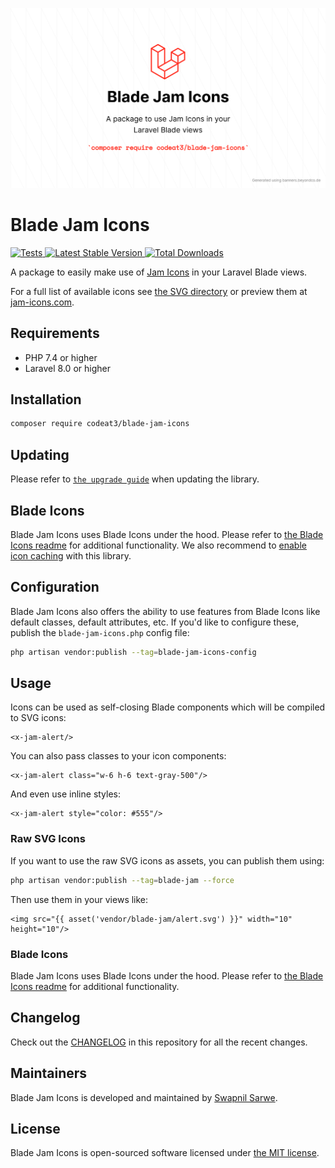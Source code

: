<p align="center">
    <img src="./socialcard-blade-jam-icons.png" width="1280" title="Social Card Blade Jam Icons">
</p>

# Blade Jam Icons

<a href="https://github.com/codeat3/blade-jam-icons/actions?query=workflow%3ATests">
    <img src="https://github.com/codeat3/blade-jam-icons/workflows/Tests/badge.svg" alt="Tests">
</a>
<a href="https://packagist.org/packages/codeat3/blade-jam-icons">
    <img src="https://img.shields.io/packagist/v/codeat3/blade-jam-icons" alt="Latest Stable Version">
</a>
<a href="https://packagist.org/packages/codeat3/blade-jam-icons">
    <img src="https://img.shields.io/packagist/dt/codeat3/blade-jam-icons" alt="Total Downloads">
</a>

A package to easily make use of [Jam Icons](https://github.com/michaelampr/jam) in your Laravel Blade views.

For a full list of available icons see [the SVG directory](resources/svg) or preview them at [jam-icons.com](https://jam-icons.com/).

## Requirements

- PHP 7.4 or higher
- Laravel 8.0 or higher

## Installation

```bash
composer require codeat3/blade-jam-icons
```

## Updating

Please refer to [`the upgrade guide`](UPGRADE.md) when updating the library.

## Blade Icons

Blade Jam Icons uses Blade Icons under the hood. Please refer to [the Blade Icons readme](https://github.com/blade-ui-kit/blade-icons) for additional functionality. We also recommend to [enable icon caching](https://github.com/blade-ui-kit/blade-icons#caching) with this library.

## Configuration

Blade Jam Icons also offers the ability to use features from Blade Icons like default classes, default attributes, etc. If you'd like to configure these, publish the `blade-jam-icons.php` config file:

```bash
php artisan vendor:publish --tag=blade-jam-icons-config
```

## Usage

Icons can be used as self-closing Blade components which will be compiled to SVG icons:

```blade
<x-jam-alert/>
```

You can also pass classes to your icon components:

```blade
<x-jam-alert class="w-6 h-6 text-gray-500"/>
```

And even use inline styles:

```blade
<x-jam-alert style="color: #555"/>
```

### Raw SVG Icons

If you want to use the raw SVG icons as assets, you can publish them using:

```bash
php artisan vendor:publish --tag=blade-jam --force
```

Then use them in your views like:

```blade
<img src="{{ asset('vendor/blade-jam/alert.svg') }}" width="10" height="10"/>
```

### Blade Icons

Blade Jam Icons uses Blade Icons under the hood. Please refer to [the Blade Icons readme](https://github.com/blade-ui-kit/blade-icons) for additional functionality.

## Changelog

Check out the [CHANGELOG](CHANGELOG.md) in this repository for all the recent changes.

## Maintainers

Blade Jam Icons is developed and maintained by [Swapnil Sarwe](https://swapnilsarwe.com).

## License

Blade Jam Icons is open-sourced software licensed under [the MIT license](LICENSE.md).
